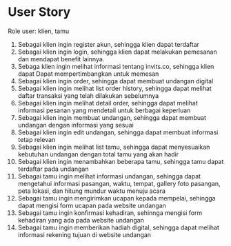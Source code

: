 # User Story

Role user: klien, tamu

1. Sebagai klien ingin register akun, sehingga klien dapat terdaftar 
2. Sebagai klien ingin login, sehingga klien dapat melakukan pemesanan dan mendapat benefit lainnya.
3. Sebaga klien ingin melihat informasi tentang invits.co, sehingga klien dapat Dapat mempertimbangkan untuk memesan
4. Sebagai klien ingin order, sehingga dapat membuat undangan digital
5. Sebagai klien ingin melihat list order history, sehingga dapat melihat daftar transaksi yang telah dilakukan sebelumnya
6. Sebagai klien ingin melihat detail order, sehingga dapat melihat informasi pesanan yang mendetail untuk berbagai keperluan
7. Sebagai klien ingin membuat undangan, sehingga dapat membuat undangan dengan informasi yang sesuai
8. Sebagai klien ingin edit undangan, sehingga dapat membuat informasi tetap relevan
9. Sebagai klien ingin melihat list tamu, sehingga dapat menyesuaikan kebutuhan undangan dengan total tamu yang akan hadir
10. Sebagai klien ingin menambahkan beberapa tamu, sehingga tamu dapat terdaftar pada undangan
11. Sebagai tamu ingin melihat informasi undangan, sehingga dapat mengetahui informasi pasangan, waktu, tempat, gallery foto pasangan, peta lokasi, dan hitung mundur waktu menuju acara
12. Sebagai tamu ingin mengirimkan ucapan kepada mempelai, sehingga dapat mengisi form ucapan pada website undangan
13. Sebagai tamu ingin konfirmasi kehadiran, sehinnga mengisi form kehadiran yang ada pada website undangan
14. Sebagai tamu ingin memberikan hadiah digital, sehingga dapat melihat informasi rekening tujuan di website undangan